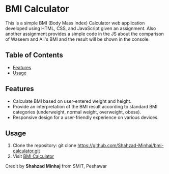 # BMI Calculator

This is a simple BMI (Body Mass Index) Calculator web application developed using HTML, CSS, and JavaScript given an assignment.
Also another assignment provides a simple code in the JS  about the comparison of Waseem and Ali's BMI and the result will be shown in the console.

## Table of Contents

- [Features](#features)
- [Usage](#usage)

## Features

- Calculate BMI based on user-entered weight and height.
- Provide an interpretation of the BMI result according to standard BMI categories (underweight, normal weight, overweight, obese).
- Responsive design for a user-friendly experience on various devices.

## Usage

1. Clone the repository: git clone https://github.com/Shahzad-Minhaj/bmi-calculator.git
2. Visit [BMI Calculator](bmicalc006.surge.sh)

Credit by __Shahzad Minhaj__ from SMIT, Peshawar
